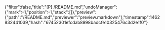 {"filter":false,"title":"[P] /README.md","undoManager":{"mark":-1,"position":-1,"stack":[]},"preview":{"path":"/README.md","previewer":"preview.markdown"},"timestamp":1462832441039,"hash":"67452301efcdab8998badcfe10325476c3d2e1f0"}